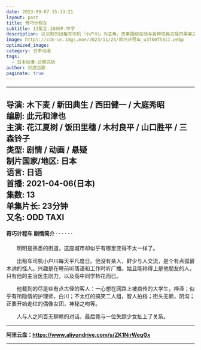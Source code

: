 ```yaml
---
date: 2023-09-07 15:33:21
layout: post
title: 奇巧计程车
subtitle: 13集全.1080P.中字
description: 以沉默的出租车司机「小户川」为主角，故事围绕在他与各种性格古怪的乘客之间，最终将联系到一名高中少女失踪的真相。...
image: https://cdn-us.imgs.moe/2023/11/24/奇巧计程车_u3Tk0fh8iI.webp
optimized_image: 
category: 日本动漫
tags:
  - 日本动漫-近期完结
author: 对酒当歌
paginate: true
---
```


---

导演: 木下麦 / 新田典生 / 西田健一 / 大庭秀昭  
编剧: 此元和津也  
主演: 花江夏树 / 饭田里穗 / 木村良平 / 山口胜平 / 三森铃子  
类型: 剧情 / 动画 / 悬疑  
制片国家/地区: 日本  
语言: 日语  
首播: 2021-04-06(日本)  
集数: 13  
单集片长: 23分钟  
又名: ODD TAXI  
---

#### 奇巧计程车 剧情简介 · · · · · ·

　　明明是熟悉的街道，这座城市却似乎有哪里变得不太一样了。

　　出租车司机小户川每天平凡度日。他没有亲人，鲜少与人交流，是个有点孤僻木讷的怪人。兴趣是在睡前听落语和工作时听广播。姑且能称得上是他朋友的人，只有他的主治医生刚力，以及高中同学柿花而已。  

　　他载到的尽是些有点古怪的客人：一心想在网路上被疯传的大学生，桦泽；似乎有所隐情的护理师，白川；不太红的搞笑二人组，智人拍档；街头无赖，阴沟；正要开始走红的偶像女团，神秘之吻等。  

　　人与人之间百无聊赖的对话，最后竟与一位失踪少女扯上了关系。

---

**阿里云盘：<https://www.aliyundrive.com/s/ZK1NirWegGx>**

---
